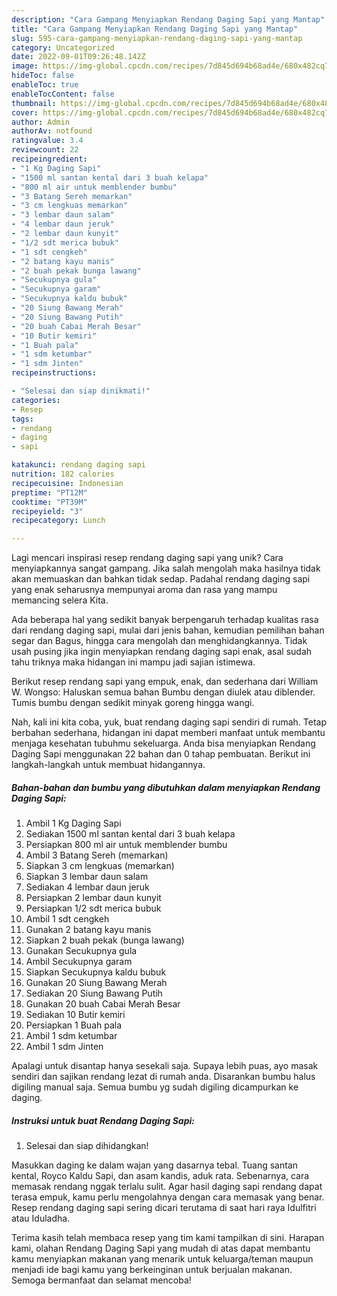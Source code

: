 ```yaml
---
description: "Cara Gampang Menyiapkan Rendang Daging Sapi yang Mantap"
title: "Cara Gampang Menyiapkan Rendang Daging Sapi yang Mantap"
slug: 595-cara-gampang-menyiapkan-rendang-daging-sapi-yang-mantap
category: Uncategorized
date: 2022-09-01T09:26:48.142Z
image: https://img-global.cpcdn.com/recipes/7d845d694b68ad4e/680x482cq70/rendang-daging-sapi-foto-resep-utama.jpg
hideToc: false
enableToc: true
enableTocContent: false
thumbnail: https://img-global.cpcdn.com/recipes/7d845d694b68ad4e/680x482cq70/rendang-daging-sapi-foto-resep-utama.jpg
cover: https://img-global.cpcdn.com/recipes/7d845d694b68ad4e/680x482cq70/rendang-daging-sapi-foto-resep-utama.jpg
author: Admin
authorAv: notfound
ratingvalue: 3.4
reviewcount: 22
recipeingredient:
- "1 Kg Daging Sapi"
- "1500 ml santan kental dari 3 buah kelapa"
- "800 ml air untuk memblender bumbu"
- "3 Batang Sereh memarkan"
- "3 cm lengkuas memarkan"
- "3 lembar daun salam"
- "4 lembar daun jeruk"
- "2 lembar daun kunyit"
- "1/2 sdt merica bubuk"
- "1 sdt cengkeh"
- "2 batang kayu manis"
- "2 buah pekak bunga lawang"
- "Secukupnya gula"
- "Secukupnya garam"
- "Secukupnya kaldu bubuk"
- "20 Siung Bawang Merah"
- "20 Siung Bawang Putih"
- "20 buah Cabai Merah Besar"
- "10 Butir kemiri"
- "1 Buah pala"
- "1 sdm ketumbar"
- "1 sdm Jinten"
recipeinstructions:

- "Selesai dan siap dinikmati!"
categories:
- Resep
tags:
- rendang
- daging
- sapi

katakunci: rendang daging sapi 
nutrition: 182 calories
recipecuisine: Indonesian
preptime: "PT12M"
cooktime: "PT39M"
recipeyield: "3"
recipecategory: Lunch

---
```





Lagi mencari inspirasi resep rendang daging sapi yang unik? Cara menyiapkannya sangat gampang. Jika salah mengolah maka hasilnya tidak akan memuaskan dan bahkan tidak sedap. Padahal rendang daging sapi yang enak seharusnya mempunyai aroma dan rasa yang mampu memancing selera Kita.





Ada beberapa hal yang sedikit banyak berpengaruh terhadap kualitas rasa dari rendang daging sapi, mulai dari jenis bahan, kemudian pemilihan bahan segar dan Bagus, hingga cara mengolah dan menghidangkannya. Tidak usah pusing jika ingin menyiapkan rendang daging sapi enak,      asal sudah tahu triknya maka hidangan ini mampu jadi sajian istimewa.














Berikut resep rendang sapi yang empuk, enak, dan sederhana dari William W. Wongso: Haluskan semua bahan Bumbu dengan diulek atau diblender. Tumis bumbu dengan sedikit minyak goreng hingga wangi.






Nah, kali ini kita coba, yuk, buat rendang daging sapi sendiri di rumah. Tetap berbahan sederhana, hidangan ini dapat memberi manfaat untuk membantu menjaga kesehatan tubuhmu sekeluarga. Anda bisa menyiapkan Rendang Daging Sapi menggunakan 22 bahan dan 0 tahap pembuatan. Berikut ini langkah-langkah untuk membuat hidangannya.

<!--inarticleads1-->

##### Bahan-bahan dan bumbu yang dibutuhkan dalam menyiapkan Rendang Daging Sapi:

1. Ambil 1 Kg Daging Sapi
1. Sediakan 1500 ml santan kental dari 3 buah kelapa
1. Persiapkan 800 ml air untuk memblender bumbu
1. Ambil 3 Batang Sereh (memarkan)
1. Siapkan 3 cm lengkuas (memarkan)
1. Siapkan 3 lembar daun salam
1. Sediakan 4 lembar daun jeruk
1. Persiapkan 2 lembar daun kunyit
1. Persiapkan 1/2 sdt merica bubuk
1. Ambil 1 sdt cengkeh
1. Gunakan 2 batang kayu manis
1. Siapkan 2 buah pekak (bunga lawang)
1. Gunakan Secukupnya gula
1. Ambil Secukupnya garam
1. Siapkan Secukupnya kaldu bubuk
1. Gunakan 20 Siung Bawang Merah
1. Sediakan 20 Siung Bawang Putih
1. Gunakan 20 buah Cabai Merah Besar
1. Sediakan 10 Butir kemiri
1. Persiapkan 1 Buah pala
1. Ambil 1 sdm ketumbar
1. Ambil 1 sdm Jinten


Apalagi untuk disantap hanya sesekali saja. Supaya lebih puas, ayo masak sendiri dan sajikan rendang lezat di rumah anda. Disarankan bumbu halus digiling manual saja. Semua bumbu yg sudah digiling dicampurkan ke daging. 

<!--inarticleads2-->

##### Instruksi untuk buat Rendang Daging Sapi:


1. Selesai dan siap dihidangkan!

Masukkan daging ke dalam wajan yang dasarnya tebal. Tuang santan kental, Royco Kaldu Sapi, dan asam kandis, aduk rata. Sebenarnya, cara memasak rendang nggak terlalu sulit. Agar hasil daging sapi rendang dapat terasa empuk, kamu perlu mengolahnya dengan cara memasak yang benar. Resep rendang daging sapi sering dicari terutama di saat hari raya Idulfitri atau Iduladha. 

Terima kasih telah membaca resep yang tim kami tampilkan di sini. Harapan kami, olahan Rendang Daging Sapi yang mudah di atas dapat membantu kamu menyiapkan makanan yang menarik untuk keluarga/teman maupun menjadi ide bagi kamu yang berkeinginan untuk berjualan makanan. Semoga bermanfaat dan selamat mencoba!
